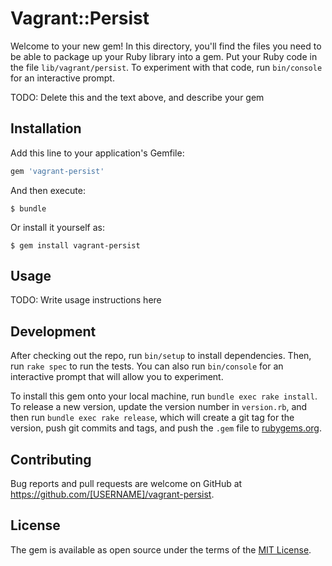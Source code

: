 # Vagrant::Persist

Welcome to your new gem! In this directory, you'll find the files you need to be able to package up your Ruby library into a gem. Put your Ruby code in the file `lib/vagrant/persist`. To experiment with that code, run `bin/console` for an interactive prompt.

TODO: Delete this and the text above, and describe your gem

## Installation

Add this line to your application's Gemfile:

```ruby
gem 'vagrant-persist'
```

And then execute:

    $ bundle

Or install it yourself as:

    $ gem install vagrant-persist

## Usage

TODO: Write usage instructions here

## Development

After checking out the repo, run `bin/setup` to install dependencies. Then, run `rake spec` to run the tests. You can also run `bin/console` for an interactive prompt that will allow you to experiment.

To install this gem onto your local machine, run `bundle exec rake install`. To release a new version, update the version number in `version.rb`, and then run `bundle exec rake release`, which will create a git tag for the version, push git commits and tags, and push the `.gem` file to [rubygems.org](https://rubygems.org).

## Contributing

Bug reports and pull requests are welcome on GitHub at https://github.com/[USERNAME]/vagrant-persist.

## License

The gem is available as open source under the terms of the [MIT License](https://opensource.org/licenses/MIT).
